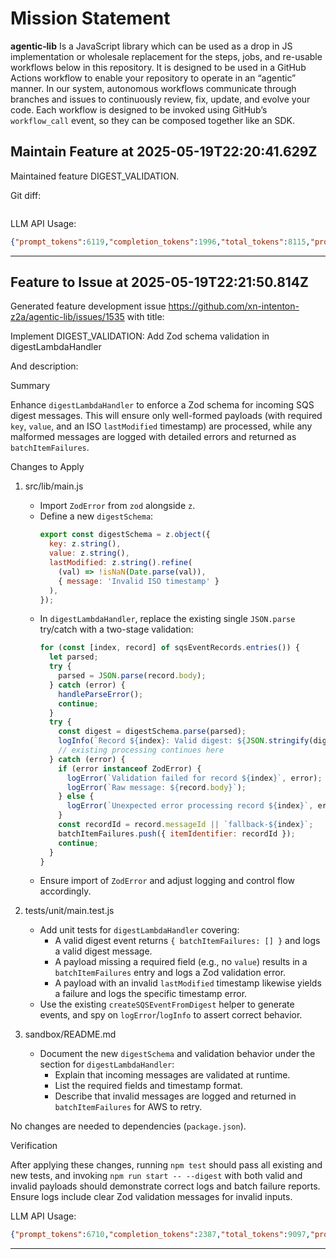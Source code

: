 # Mission Statement

**agentic‑lib** Is a JavaScript library which can be used as a drop in JS implementation or wholesale replacement for 
the steps, jobs, and re-usable workflows below in this repository. It is designed to be used in a GitHub Actions 
workflow to enable your repository to operate in an “agentic” manner. In our system, autonomous workflows communicate
through branches and issues to continuously review, fix, update, and evolve your code. Each workflow is designed to be
invoked using GitHub’s `workflow_call` event, so they can be composed together like an SDK.
## Maintain Feature at 2025-05-19T22:20:41.629Z

Maintained feature DIGEST_VALIDATION.

Git diff:

```

```

LLM API Usage:

```json
{"prompt_tokens":6119,"completion_tokens":1996,"total_tokens":8115,"prompt_tokens_details":{"cached_tokens":0,"audio_tokens":0},"completion_tokens_details":{"reasoning_tokens":1600,"audio_tokens":0,"accepted_prediction_tokens":0,"rejected_prediction_tokens":0}}
```
---

## Feature to Issue at 2025-05-19T22:21:50.814Z

Generated feature development issue https://github.com/xn-intenton-z2a/agentic-lib/issues/1535 with title:

Implement DIGEST_VALIDATION: Add Zod schema validation in digestLambdaHandler

And description:

Summary

Enhance `digestLambdaHandler` to enforce a Zod schema for incoming SQS digest messages. This will ensure only well-formed payloads (with required `key`, `value`, and an ISO `lastModified` timestamp) are processed, while any malformed messages are logged with detailed errors and returned as `batchItemFailures`.

Changes to Apply

1. src/lib/main.js
   - Import `ZodError` from `zod` alongside `z`.
   - Define a new `digestSchema`:
     ```js
     export const digestSchema = z.object({
       key: z.string(),
       value: z.string(),
       lastModified: z.string().refine(
         (val) => !isNaN(Date.parse(val)),
         { message: 'Invalid ISO timestamp' }
       ),
     });
     ```
   - In `digestLambdaHandler`, replace the existing single `JSON.parse` try/catch with a two-stage validation:
     ```js
     for (const [index, record] of sqsEventRecords.entries()) {
       let parsed;
       try {
         parsed = JSON.parse(record.body);
       } catch (error) {
         handleParseError();
         continue;
       }
       try {
         const digest = digestSchema.parse(parsed);
         logInfo(`Record ${index}: Valid digest: ${JSON.stringify(digest)}`);
         // existing processing continues here
       } catch (error) {
         if (error instanceof ZodError) {
           logError(`Validation failed for record ${index}`, error);
           logError(`Raw message: ${record.body}`);
         } else {
           logError(`Unexpected error processing record ${index}`, error);
         }
         const recordId = record.messageId || `fallback-${index}`;
         batchItemFailures.push({ itemIdentifier: recordId });
         continue;
       }
     }
     ```
   - Ensure import of `ZodError` and adjust logging and control flow accordingly.

2. tests/unit/main.test.js
   - Add unit tests for `digestLambdaHandler` covering:
     - A valid digest event returns `{ batchItemFailures: [] }` and logs a valid digest message.
     - A payload missing a required field (e.g., no `value`) results in a `batchItemFailures` entry and logs a Zod validation error.
     - A payload with an invalid `lastModified` timestamp likewise yields a failure and logs the specific timestamp error.
   - Use the existing `createSQSEventFromDigest` helper to generate events, and spy on `logError`/`logInfo` to assert correct behavior.

3. sandbox/README.md
   - Document the new `digestSchema` and validation behavior under the section for `digestLambdaHandler`:
     - Explain that incoming messages are validated at runtime.
     - List the required fields and timestamp format.
     - Describe that invalid messages are logged and returned in `batchItemFailures` for AWS to retry.

No changes are needed to dependencies (`package.json`).

Verification

After applying these changes, running `npm test` should pass all existing and new tests, and invoking `npm run start -- --digest` with both valid and invalid payloads should demonstrate correct logs and batch failure reports. Ensure logs include clear Zod validation messages for invalid inputs.

LLM API Usage:

```json
{"prompt_tokens":6710,"completion_tokens":2387,"total_tokens":9097,"prompt_tokens_details":{"cached_tokens":0,"audio_tokens":0},"completion_tokens_details":{"reasoning_tokens":1600,"audio_tokens":0,"accepted_prediction_tokens":0,"rejected_prediction_tokens":0}}
```
---

